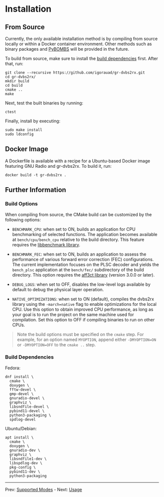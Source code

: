 # Installation

## From Source

Currently, the only available installation method is by compiling from source
locally or within a Docker container environment. Other methods such as binary
packages and
[PyBOMBS](https://www.gnuradio.org/blog/2016-06-19-pybombs-the-what-the-how-and-the-why/)
will be provided in the future.

To build from source, make sure to install the [build
dependencies](#build-dependencies) first. After that, run:
```
git clone --recursive https://github.com/igorauad/gr-dvbs2rx.git
cd gr-dvbs2rx/
mkdir build
cd build
cmake ..
make
```

Next, test the built binaries by running:
```
ctest
```

Finally, install by executing:
```
sudo make install
sudo ldconfig
```
## Docker Image

A Dockerfile is available with a recipe for a Ubuntu-based Docker image
featuring GNU Radio and gr-dvbs2rx. To build it, run:

```
docker build -t gr-dvbs2rx .
```

## Further Information

### Build Options

When compiling from source, the CMake build can be customized by the following
options:

- `BENCHMARK_CPU`: when set to ON, builds an application for CPU benchmarking of
  selected functions. The application becomes available at `bench/cpu/bench_cpu`
  relative to the build directory. This feature requires the [libbenchmark
  library](https://github.com/google/benchmark).

- `BENCHMARK_FEC`: when set to ON, builds an application to assess the
  performance of various forward error correction (FEC) configurations. The
  current implementation focuses on the PLSC decoder and yields the `bench_plsc`
  application at the `bench/fec/` subdirectory of the build directory. This
  option requires the [aff3ct library](http://aff3ct.github.io) (version 3.0.0
  or later).

- `DEBUG_LOGS`: when set to OFF, disables the low-level logs available by
  default to debug the physical layer operation.

- `NATIVE_OPTIMIZATIONS`: when set to ON (default), compiles the dvbs2rx library
  using the `-march=native` flag to enable optimizations for the local CPU. Use
  this option to obtain improved CPU performance, as long as your goal is to run
  the project on the same machine used for compilation. Set this option to OFF
  if compiling binaries to run on other CPUs.

> Note the build options must be specified on the `cmake` step. For example, for
> an option named `MYOPTION`, append either `-DMYOPTION=ON` or `-DMYOPTION=OFF`
> to the `cmake ..` step.


### Build Dependencies

Fedora:

```
dnf install \
  cmake \
  doxygen \
  fftw-devel \
  gmp-devel \
  gnuradio-devel \
  graphviz \
  libsndfile-devel \
  pybind11-devel \
  python3-packaging \
  spdlog-devel
```

Ubuntu/Debian:

```
apt install \
  cmake \
  doxygen \
  gnuradio-dev \
  graphviz \
  libsndfile1-dev \
  libspdlog-dev \
  pkg-config \
  pybind11-dev \
  python3-packaging
```

---
Prev: [Supported Modes](support.md)  -  Next: [Usage](usage.md)